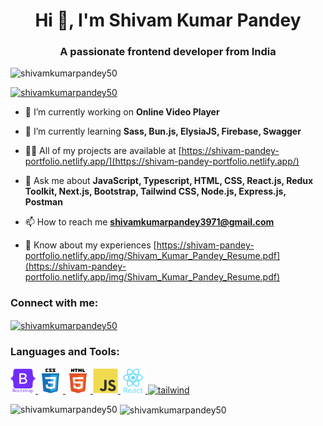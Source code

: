 <h1 align="center">Hi 👋, I'm Shivam Kumar Pandey</h1>
<h3 align="center">A passionate frontend developer from India</h3>

<p align="left"> <img src="https://komarev.com/ghpvc/?username=shivamkumarpandey50&label=Profile%20views&color=0e75b6&style=flat" alt="shivamkumarpandey50" /> </p>

<p align="left"> <a href="https://github.com/ryo-ma/github-profile-trophy"><img src="https://github-profile-trophy.vercel.app/?username=shivamkumarpandey50" alt="shivamkumarpandey50" /></a> </p>

- 🔭 I’m currently working on **Online Video Player**

- 🌱 I’m currently learning **Sass, Bun.js, ElysiaJS, Firebase, Swagger**

- 👨‍💻 All of my projects are available at [https://shivam-pandey-portfolio.netlify.app/](https://shivam-pandey-portfolio.netlify.app/)

- 💬 Ask me about **JavaScript, Typescript, HTML, CSS, React.js, Redux Toolkit, Next.js, Bootstrap, Tailwind CSS, Node.js, Express.js, Postman**

- 📫 How to reach me **shivamkumarpandey3971@gmail.com**

- 📄 Know about my experiences [https://shivam-pandey-portfolio.netlify.app/img/Shivam_Kumar_Pandey_Resume.pdf](https://shivam-pandey-portfolio.netlify.app/img/Shivam_Kumar_Pandey_Resume.pdf)

<h3 align="left">Connect with me:</h3>
<p align="left">
<a href="https://linkedin.com/in/shivamkumarpandey50" target="blank"><img align="center" src="https://raw.githubusercontent.com/rahuldkjain/github-profile-readme-generator/master/src/images/icons/Social/linked-in-alt.svg" alt="shivamkumarpandey50" height="30" width="40" /></a>
</p>

<h3 align="left">Languages and Tools:</h3>
<p align="left"> <a href="https://getbootstrap.com" target="_blank" rel="noreferrer"> <img src="https://raw.githubusercontent.com/devicons/devicon/master/icons/bootstrap/bootstrap-plain-wordmark.svg" alt="bootstrap" width="40" height="40"/> </a> <a href="https://www.w3schools.com/css/" target="_blank" rel="noreferrer"> <img src="https://raw.githubusercontent.com/devicons/devicon/master/icons/css3/css3-original-wordmark.svg" alt="css3" width="40" height="40"/> </a> <a href="https://www.w3.org/html/" target="_blank" rel="noreferrer"> <img src="https://raw.githubusercontent.com/devicons/devicon/master/icons/html5/html5-original-wordmark.svg" alt="html5" width="40" height="40"/> </a> <a href="https://developer.mozilla.org/en-US/docs/Web/JavaScript" target="_blank" rel="noreferrer"> <img src="https://raw.githubusercontent.com/devicons/devicon/master/icons/javascript/javascript-original.svg" alt="javascript" width="40" height="40"/> </a> <a href="https://reactjs.org/" target="_blank" rel="noreferrer"> <img src="https://raw.githubusercontent.com/devicons/devicon/master/icons/react/react-original-wordmark.svg" alt="react" width="40" height="40"/> </a> <a href="https://tailwindcss.com/" target="_blank" rel="noreferrer"> <img src="https://www.vectorlogo.zone/logos/tailwindcss/tailwindcss-icon.svg" alt="tailwind" width="40" height="40"/> </a> </p>

<p><img align="left" src="https://github-readme-stats.vercel.app/api/top-langs?username=shivamkumarpandey50&show_icons=true&locale=en&layout=compact" alt="shivamkumarpandey50" /></p>

<p>&nbsp;<img align="center" src="https://github-readme-stats.vercel.app/api?username=shivamkumarpandey50&show_icons=true&locale=en" alt="shivamkumarpandey50" /></p>
